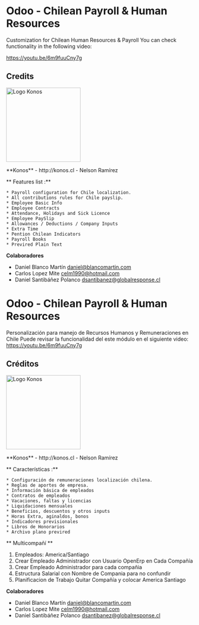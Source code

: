 Odoo - Chilean Payroll & Human Resources
========================================

Customization for Chilean Human Resources & Payroll
You can check functionality in the following video:

https://youtu.be/6m9fuuCny7g

## Credits
<p>
<img width="200" alt="Logo Konos" src="https://www.konos.cl/web/image/res.company/1/logo?unique=445cd30" />
</p>
**Konos** - http://konos.cl
 - Nelson Ramírez <nramirez@konos.cl>

** Features list :**

    * Payroll configuration for Chile localization.
    * All contributions rules for Chile payslip.
    * Employee Basic Info
    * Employee Contracts
    * Attendance, Holidays and Sick Licence
    * Employee PaySlip 
    * Allowances / Deductions / Company Inputs 
    * Extra Time 
    * Pention Chilean Indicators 
    * Payroll Books 
    * Previred Plain Text




 
 **Colaboradores**
 - Daniel Blanco Martín <daniel@blancomartin.com>
 - Carlos Lopez Mite <celm1990@hotmail.com>
 - Daniel Santibáñez Polanco <dsantibanez@globalresponse.cl>


 





Odoo - Chilean Payroll & Human Resources
========================================

Personalización para manejo de Recursos Humanos y Remuneraciones en Chile
Puede revisar la funcionalidad del este módulo en el siguiente video:
https://youtu.be/6m9fuuCny7g
 
## Créditos
<p>
<img width="200" alt="Logo Konos" src="https://www.konos.cl/web/image/res.company/1/logo?unique=445cd30" />
</p>
**Konos** - http://konos.cl
 - Nelson Ramírez <info@konos.cl>


** Características :**

    * Configuración de remuneraciones localización chilena.
    * Reglas de aportes de empresa.
    * Información básica de empleados
    * Contratos de empleados
    * Vacaciones, faltas y licencias
    * Liquidaciones mensuales
    * Beneficios, descuentos y otros inputs
    * Horas Extra, aginaldos, bonos 
    * Indicadores previsionales
    * Libros de Honorarios
    * Archivo plano previred


** Multicompañí **
1. Empleados: America/Santiago
2. Crear Empleado Administrador con Usuario OpenErp en Cada Compañía
3. Crear Empleado Administrador para cada compañia
3. Estructura Salarial con Nombre de Compania para no confundir
4. Planificacion de Trabajo Quitar Compañía y colocar America Santiago

 
 **Colaboradores**
 - Daniel Blanco Martín <daniel@blancomartin.com>
 - Carlos Lopez Mite <celm1990@hotmail.com>
 - Daniel Santibáñez Polanco <dsantibanez@globalresponse.cl>

